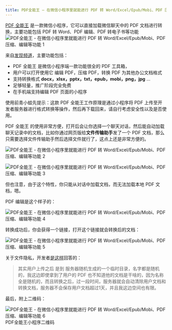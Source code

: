 ```yaml
---
title: PDF全能王 – 在微信小程序里就能进行 PDF 转 Word/Excel/Epub/Mobi、PDF 压缩、编辑等功能
---
```

[PDF 全能王](https://www.appinn.com/pdf-quannengwang-for-wechat-miniapp/) 是一款微信小程序，它可以直接加载微信聊天中的 PDF 文档进行转换，主要功能包括 PDF 转 Word、PDF 编辑、PDF 转电子书等功能
![PDF全能王 - 在微信小程序里就能进行 PDF 转 Word/Excel/Epub/Mobi、PDF 压缩、编辑等功能 1](https://img3.appinn.net/images/202009/pdfquannengwang.jpg)

来自[发现频道](https://meta.appinn.net/t/pdf/18786)，主要功能包括：

- PDF 全能王 是微信小程序端一款功能很全的 PDF 工具箱，
- 用户可以打开使用它 编辑 PDF，压缩 PDF，转换 PDF 为其他办公文档格式
- 支持转换格式 **docx，xlsx，pptx，txt，epub，mobi，png，jpg** …
- 足够轻量，推广阶段完全免费
- 在手机端支持编辑 PDF 页面的小程序 

使用前青小蛙先提示：这款 PDF 全能王工作原理是通过小程序将 PDF 上传至开发者服务器进行格式转换等操作，然后再下载回来，请自行考虑安全性以及是否使用。

PDF 全能王 的使用非常方便，打开后会让你选择一个聊天对话，然后能自动加载聊天记录中的文档，比如你通过网页版给**文件传输助手**发了一个 PDF 文档，那么只需要选择文件传输助手然后选择文件就行了，这点上还是非常方便的。

![PDF全能王 - 在微信小程序里就能进行 PDF 转 Word/Excel/Epub/Mobi、PDF 压缩、编辑等功能 2](https://i.loli.net/2020/09/04/jsLZVpbz4EGPR2m.png)

![PDF全能王 - 在微信小程序里就能进行 PDF 转 Word/Excel/Epub/Mobi、PDF 压缩、编辑等功能 3](https://i.loli.net/2020/09/04/JyAwnfXhzicLQKg.png)

但也注意，由于这个特性，你只能从对话中加载文档，而无法加载本地 PDF 文档，嗯。

PDF 编辑是这个样子的：

![PDF全能王 - 在微信小程序里就能进行 PDF 转 Word/Excel/Epub/Mobi、PDF 压缩、编辑等功能 4](https://img3.appinn.net/meta/uploads/default/original/2X/4/4709b98e4f519ad74fbf6e7b057fa661dd84fe85.jpeg)

转换成功后，你会获得一个链接，打开这个链接就会转换后的文档：

![PDF全能王 - 在微信小程序里就能进行 PDF 转 Word/Excel/Epub/Mobi、PDF 压缩、编辑等功能 5](https://i.loli.net/2020/09/04/3StpbVHoYx2RnNC.png)

关于文件隐私，开发者[是这样](https://meta.appinn.net/t/pdf/18786/10?u=qingwa)回答的：

> 其实用户上传之后 是到 服务器随机生成的一个临时目录，名字都是随机的，我这边即使拿到了用户的 PDF 也不知道他的文档是干啥的，因为名称全是随机的，而且转换之后，过一段时间，服务器就会自动清除用户文档和转换文档，服务器不会保存用户文档超过1天，并且我这边空间也有限。

最后，附上二维码：

![PDF全能王 - 在微信小程序里就能进行 PDF 转 Word/Excel/Epub/Mobi、PDF 压缩、编辑等功能 6](https://img3.appinn.net/meta/uploads/default/original/2X/1/1bfa1b08c674930215ee4d048d014f4d7b26f7d1.jpeg)PDF全能王小程序二维码

